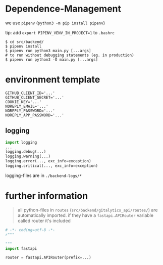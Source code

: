 # Dependence-Management

we use `pipenv`
(`python3 -m pip install pipenv`)

tip: add `export PIPENV_VENV_IN_PROJECT=1` to `.bashrc`

```commandline
$ cd src/backend/
$ pipenv install
$ pipenv run python3 main.py [...args]
# to run without debugging statements (eg. in production)
$ pipenv run python3 -O main.py [...args]
```

# environment template
```env
GITHUB_CLIENT_ID='...'
GITHUB_CLIENT_SECRET='...'
COOKIE_KEY='...'
NOREPLY_EMAIL='...'
NOREPLY_PASSWORD='...'
NOREPLY_APP_PASSWORD='...'
```

## logging

```python
import logging
...
logging.debug(...)
logging.warning(...)
logging.error(..., exc_info=exception)
logging.critical(..., exc_info=exception)
```

logging-files are in `./backend-logs/*`

# further information

> all python-files in `routes` (`src/backend/gitalytics_api/routes/`) are automatically imported.
> if they have a `fastapi.APIRouter` variable called router it's included
```python
# -*- coding=utf-8 -*-
r"""

"""
import fastapi

router = fastapi.APIRouter(prefix=...)
```
